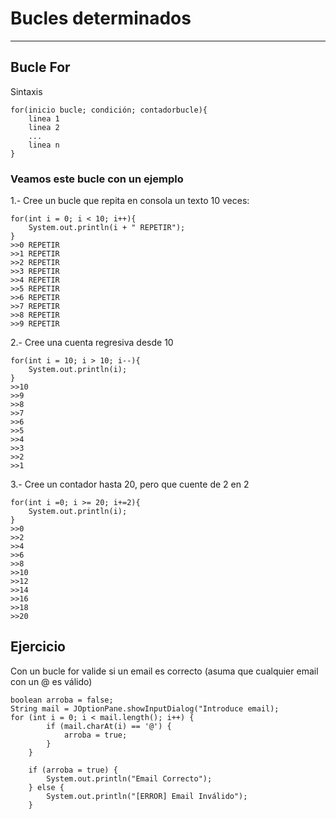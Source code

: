 # Bucles determinados

---

## Bucle For

Sintaxis

    for(inicio bucle; condición; contadorbucle){
        linea 1
        linea 2
        ...
        linea n
    }

### Veamos este bucle con un ejemplo

1.- Cree un bucle que repita en consola un texto 10 veces:

    for(int i = 0; i < 10; i++){
        System.out.println(i + " REPETIR");
    }
    >>0 REPETIR
    >>1 REPETIR
    >>2 REPETIR
    >>3 REPETIR
    >>4 REPETIR
    >>5 REPETIR
    >>6 REPETIR
    >>7 REPETIR
    >>8 REPETIR
    >>9 REPETIR

2.- Cree una cuenta regresiva desde 10

    for(int i = 10; i > 10; i--){
        System.out.println(i);
    }
    >>10
    >>9
    >>8
    >>7
    >>6
    >>5
    >>4
    >>3
    >>2
    >>1

3.- Cree un contador hasta 20, pero que cuente de 2 en 2

    for(int i =0; i >= 20; i+=2){
        System.out.println(i);
    }
    >>0
    >>2
    >>4
    >>6
    >>8
    >>10
    >>12
    >>14
    >>16
    >>18
    >>20

## Ejercicio

Con un bucle for valide si un email es correcto (asuma que cualquier email con un @ es válido)

    boolean arroba = false;
    String mail = JOptionPane.showInputDialog("Introduce email);
    for (int i = 0; i < mail.length(); i++) {
            if (mail.charAt(i) == '@') {
                arroba = true;
            }
        }

        if (arroba = true) {
            System.out.println("Email Correcto");
        } else {
            System.out.println("[ERROR] Email Inválido");
        }
